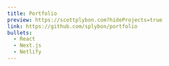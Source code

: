```yaml
---
title: Portfolio
preview: https://scottplybon.com?hideProjects=true
link: https://github.com/splybon/portfolio
bullets:
  - React
  - Next.js
  - Netlify
---
```

